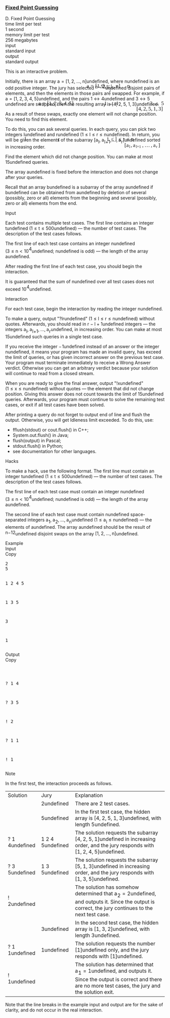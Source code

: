 <h3><a href="https://codeforces.com/contest/1698/problem/D" target="_blank" rel="noopener noreferrer">Fixed Point Guessing</a></h3>
<div class="header"><div class="title">D. Fixed Point Guessing</div><div class="time-limit"><div class="property-title">time limit per test</div>1 second</div><div class="memory-limit"><div class="property-title">memory limit per test</div>256 megabytes</div><div class="input-file input-standard"><div class="property-title">input</div>standard input</div><div class="output-file output-standard"><div class="property-title">output</div>standard output</div></div><div><p><span class="tex-font-style-it">This is an interactive problem.</span></p><p>Initially, there is an array <span class="MathJax_Preview" style="color: inherit;"><span class="MJXp-math" id="MJXp-Span-1"><span class="MJXp-mi MJXp-italic" id="MJXp-Span-2">a</span><span class="MJXp-mo" id="MJXp-Span-3" style="margin-left: 0.333em; margin-right: 0.333em;">=</span><span class="MJXp-mo" id="MJXp-Span-4" style="margin-left: 0em; margin-right: 0em;">[</span><span class="MJXp-mn" id="MJXp-Span-5">1</span><span class="MJXp-mo" id="MJXp-Span-6" style="margin-left: 0em; margin-right: 0.222em;">,</span><span class="MJXp-mn" id="MJXp-Span-7">2</span><span class="MJXp-mo" id="MJXp-Span-8" style="margin-left: 0em; margin-right: 0.222em;">,</span><span class="MJXp-mo" id="MJXp-Span-9" style="margin-left: 0em; margin-right: 0em;">…</span><span class="MJXp-mo" id="MJXp-Span-10" style="margin-left: 0em; margin-right: 0.222em;">,</span><span class="MJXp-mi MJXp-italic" id="MJXp-Span-11">n</span><span class="MJXp-mo" id="MJXp-Span-12" style="margin-left: 0em; margin-right: 0em;">]</span></span></span><span class="MathJax MathJax_Processed" id="MathJax-Element-1-Frame" tabindex="0" style=""><nobr><span class="math" id="MathJax-Span-1"><span style="display: inline-block; position: relative; width: 0em; height: 0px; font-size: 122%;"><span style="position: absolute;"><span class="mrow" id="MathJax-Span-2"><span class="mi" id="MathJax-Span-3" style="font-family: MathJax_Math-italic;">a</span><span class="mo" id="MathJax-Span-4" style="font-family: MathJax_Main; padding-left: 0.296em;">=</span><span class="mo" id="MathJax-Span-5" style="font-family: MathJax_Main; padding-left: 0.296em;">[</span><span class="mn" id="MathJax-Span-6" style="font-family: MathJax_Main;">1</span><span class="mo" id="MathJax-Span-7" style="font-family: MathJax_Main;">,</span><span class="mn" id="MathJax-Span-8" style="font-family: MathJax_Main; padding-left: 0.179em;">2</span><span class="mo" id="MathJax-Span-9" style="font-family: MathJax_Main;">,</span><span class="mo" id="MathJax-Span-10" style="font-family: MathJax_Main; padding-left: 0.179em;">…</span><span class="mo" id="MathJax-Span-11" style="font-family: MathJax_Main; padding-left: 0.179em;">,</span><span class="mi" id="MathJax-Span-12" style="font-family: MathJax_Math-italic; padding-left: 0.179em;">n</span><span class="mo" id="MathJax-Span-13" style="font-family: MathJax_Main;">]</span></span></span></span></span></nobr></span>undefined, where <span class="MathJax_Preview" style="color: inherit;"><span class="MJXp-math" id="MJXp-Span-13"><span class="MJXp-mi MJXp-italic" id="MJXp-Span-14">n</span></span></span><span class="MathJax MathJax_Processed" id="MathJax-Element-2-Frame" tabindex="0" style=""><nobr><span class="math" id="MathJax-Span-14"><span style="display: inline-block; position: relative; width: 0em; height: 0px; font-size: 122%;"><span style="position: absolute;"><span class="mrow" id="MathJax-Span-15"><span class="mi" id="MathJax-Span-16" style="font-family: MathJax_Math-italic;">n</span></span></span></span></span></nobr></span>undefined is an odd positive integer. The jury has selected <span class="MathJax_Preview" style="color: inherit;"><span class="MJXp-math" id="MJXp-Span-15"><span class="MJXp-mfrac" id="MJXp-Span-16" style="vertical-align: 0.25em;"><span class="MJXp-box MJXp-script"><span class="MJXp-mi MJXp-italic" id="MJXp-Span-17">n</span><span class="MJXp-mo" id="MJXp-Span-18">−</span><span class="MJXp-mn" id="MJXp-Span-19">1</span></span><span class="MJXp-box" style="margin-top: -0.9em;"><span class="MJXp-denom"><span><span class="MJXp-rule" style="height: 1em; border-top: none; border-bottom: 1px solid; margin: 0.1em 0px;"></span></span><span><span class="MJXp-box MJXp-script"><span class="MJXp-mn" id="MJXp-Span-20">2</span></span></span></span></span></span></span></span><span class="MathJax MathJax_Processed" id="MathJax-Element-3-Frame" tabindex="0" style=""><nobr><span class="math" id="MathJax-Span-17"><span style="display: inline-block; position: relative; width: 0em; height: 0px; font-size: 122%;"><span style="position: absolute;"><span class="mrow" id="MathJax-Span-18"><span class="mfrac" id="MathJax-Span-19"><span style="display: inline-block; position: relative; width: 1.467em; height: 0px; margin-right: 0.12em; margin-left: 0.12em;"><span style="position: absolute; clip: rect(3.34em, 1001.29em, 4.218em, -999.997em); top: -4.447em; left: 50%; margin-left: -0.641em;"><span class="mrow" id="MathJax-Span-20"><span class="mi" id="MathJax-Span-21" style="font-size: 70.7%; font-family: MathJax_Math-italic;">n</span><span class="mo" id="MathJax-Span-22" style="font-size: 70.7%; font-family: MathJax_Main;">−</span><span class="mn" id="MathJax-Span-23" style="font-size: 70.7%; font-family: MathJax_Main;">1</span></span><span style="display: inline-block; width: 0px; height: 3.984em;"></span></span><span style="position: absolute; clip: rect(3.34em, 1000.3em, 4.16em, -999.997em); top: -3.569em; left: 50%; margin-left: -0.173em;"><span class="mn" id="MathJax-Span-24" style="font-size: 70.7%; font-family: MathJax_Main;">2</span><span style="display: inline-block; width: 0px; height: 3.984em;"></span></span><span style="position: absolute; clip: rect(0.823em, 1001.47em, 1.232em, -999.997em); top: -1.285em; left: 0em;"><span style="display: inline-block; overflow: hidden; vertical-align: 0em; border-top: 1.3px solid; width: 1.467em; height: 0px;"></span><span style="display: inline-block; width: 0px; height: 1.057em;"></span></span></span></span></span></span></span></span></nobr></span>undefined <span class="tex-font-style-bf">disjoint</span> pairs of elements, and then the elements in those pairs are swapped. For example, if <span class="MathJax_Preview" style="color: inherit;"><span class="MJXp-math" id="MJXp-Span-21"><span class="MJXp-mi MJXp-italic" id="MJXp-Span-22">a</span><span class="MJXp-mo" id="MJXp-Span-23" style="margin-left: 0.333em; margin-right: 0.333em;">=</span><span class="MJXp-mo" id="MJXp-Span-24" style="margin-left: 0em; margin-right: 0em;">[</span><span class="MJXp-mn" id="MJXp-Span-25">1</span><span class="MJXp-mo" id="MJXp-Span-26" style="margin-left: 0em; margin-right: 0.222em;">,</span><span class="MJXp-mn" id="MJXp-Span-27">2</span><span class="MJXp-mo" id="MJXp-Span-28" style="margin-left: 0em; margin-right: 0.222em;">,</span><span class="MJXp-mn" id="MJXp-Span-29">3</span><span class="MJXp-mo" id="MJXp-Span-30" style="margin-left: 0em; margin-right: 0.222em;">,</span><span class="MJXp-mn" id="MJXp-Span-31">4</span><span class="MJXp-mo" id="MJXp-Span-32" style="margin-left: 0em; margin-right: 0.222em;">,</span><span class="MJXp-mn" id="MJXp-Span-33">5</span><span class="MJXp-mo" id="MJXp-Span-34" style="margin-left: 0em; margin-right: 0em;">]</span></span></span><span class="MathJax MathJax_Processed" id="MathJax-Element-4-Frame" tabindex="0" style=""><nobr><span class="math" id="MathJax-Span-25"><span style="display: inline-block; position: relative; width: 0em; height: 0px; font-size: 122%;"><span style="position: absolute;"><span class="mrow" id="MathJax-Span-26"><span class="mi" id="MathJax-Span-27" style="font-family: MathJax_Math-italic;">a</span><span class="mo" id="MathJax-Span-28" style="font-family: MathJax_Main; padding-left: 0.296em;">=</span><span class="mo" id="MathJax-Span-29" style="font-family: MathJax_Main; padding-left: 0.296em;">[</span><span class="mn" id="MathJax-Span-30" style="font-family: MathJax_Main;">1</span><span class="mo" id="MathJax-Span-31" style="font-family: MathJax_Main;">,</span><span class="mn" id="MathJax-Span-32" style="font-family: MathJax_Main; padding-left: 0.179em;">2</span><span class="mo" id="MathJax-Span-33" style="font-family: MathJax_Main;">,</span><span class="mn" id="MathJax-Span-34" style="font-family: MathJax_Main; padding-left: 0.179em;">3</span><span class="mo" id="MathJax-Span-35" style="font-family: MathJax_Main;">,</span><span class="mn" id="MathJax-Span-36" style="font-family: MathJax_Main; padding-left: 0.179em;">4</span><span class="mo" id="MathJax-Span-37" style="font-family: MathJax_Main;">,</span><span class="mn" id="MathJax-Span-38" style="font-family: MathJax_Main; padding-left: 0.179em;">5</span><span class="mo" id="MathJax-Span-39" style="font-family: MathJax_Main;">]</span></span></span></span></span></nobr></span>undefined, and the pairs <span class="MathJax_Preview" style="color: inherit;"><span class="MJXp-math" id="MJXp-Span-35"><span class="MJXp-mn" id="MJXp-Span-36">1</span><span class="MJXp-mo" id="MJXp-Span-37" style="margin-left: 0.333em; margin-right: 0.333em;">↔</span><span class="MJXp-mn" id="MJXp-Span-38">4</span></span></span><span class="MathJax MathJax_Processed" id="MathJax-Element-5-Frame" tabindex="0" style=""><nobr><span class="math" id="MathJax-Span-40"><span style="display: inline-block; position: relative; width: 0em; height: 0px; font-size: 122%;"><span style="position: absolute;"><span class="mrow" id="MathJax-Span-41"><span class="mn" id="MathJax-Span-42" style="font-family: MathJax_Main;">1</span><span class="mo" id="MathJax-Span-43" style="font-family: MathJax_Main; padding-left: 0.296em;">↔</span><span class="mn" id="MathJax-Span-44" style="font-family: MathJax_Main; padding-left: 0.296em;">4</span></span></span></span></span></nobr></span>undefined and <span class="MathJax_Preview" style="color: inherit;"><span class="MJXp-math" id="MJXp-Span-39"><span class="MJXp-mn" id="MJXp-Span-40">3</span><span class="MJXp-mo" id="MJXp-Span-41" style="margin-left: 0.333em; margin-right: 0.333em;">↔</span><span class="MJXp-mn" id="MJXp-Span-42">5</span></span></span><span class="MathJax MathJax_Processed" id="MathJax-Element-6-Frame" tabindex="0" style=""><nobr><span class="math" id="MathJax-Span-45"><span style="display: inline-block; position: relative; width: 0em; height: 0px; font-size: 122%;"><span style="position: absolute;"><span class="mrow" id="MathJax-Span-46"><span class="mn" id="MathJax-Span-47" style="font-family: MathJax_Main;">3</span><span class="mo" id="MathJax-Span-48" style="font-family: MathJax_Main; padding-left: 0.296em;">↔</span><span class="mn" id="MathJax-Span-49" style="font-family: MathJax_Main; padding-left: 0.296em;">5</span></span></span></span></span></nobr></span>undefined are swapped, then the resulting array is <span class="MathJax_Preview" style="color: inherit;"><span class="MJXp-math" id="MJXp-Span-43"><span class="MJXp-mo" id="MJXp-Span-44" style="margin-left: 0em; margin-right: 0em;">[</span><span class="MJXp-mn" id="MJXp-Span-45">4</span><span class="MJXp-mo" id="MJXp-Span-46" style="margin-left: 0em; margin-right: 0.222em;">,</span><span class="MJXp-mn" id="MJXp-Span-47">2</span><span class="MJXp-mo" id="MJXp-Span-48" style="margin-left: 0em; margin-right: 0.222em;">,</span><span class="MJXp-mn" id="MJXp-Span-49">5</span><span class="MJXp-mo" id="MJXp-Span-50" style="margin-left: 0em; margin-right: 0.222em;">,</span><span class="MJXp-mn" id="MJXp-Span-51">1</span><span class="MJXp-mo" id="MJXp-Span-52" style="margin-left: 0em; margin-right: 0.222em;">,</span><span class="MJXp-mn" id="MJXp-Span-53">3</span><span class="MJXp-mo" id="MJXp-Span-54" style="margin-left: 0em; margin-right: 0em;">]</span></span></span><span class="MathJax MathJax_Processed" id="MathJax-Element-7-Frame" tabindex="0" style=""><nobr><span class="math" id="MathJax-Span-50"><span style="display: inline-block; position: relative; width: 0em; height: 0px; font-size: 122%;"><span style="position: absolute;"><span class="mrow" id="MathJax-Span-51"><span class="mo" id="MathJax-Span-52" style="font-family: MathJax_Main;">[</span><span class="mn" id="MathJax-Span-53" style="font-family: MathJax_Main;">4</span><span class="mo" id="MathJax-Span-54" style="font-family: MathJax_Main;">,</span><span class="mn" id="MathJax-Span-55" style="font-family: MathJax_Main; padding-left: 0.179em;">2</span><span class="mo" id="MathJax-Span-56" style="font-family: MathJax_Main;">,</span><span class="mn" id="MathJax-Span-57" style="font-family: MathJax_Main; padding-left: 0.179em;">5</span><span class="mo" id="MathJax-Span-58" style="font-family: MathJax_Main;">,</span><span class="mn" id="MathJax-Span-59" style="font-family: MathJax_Main; padding-left: 0.179em;">1</span><span class="mo" id="MathJax-Span-60" style="font-family: MathJax_Main;">,</span><span class="mn" id="MathJax-Span-61" style="font-family: MathJax_Main; padding-left: 0.179em;">3</span><span class="mo" id="MathJax-Span-62" style="font-family: MathJax_Main;">]</span></span></span></span></span></nobr></span>undefined. </p><p>As a result of these swaps, exactly one element will not change position. You need to find this element.</p><p>To do this, you can ask several queries. In each query, you can pick two integers <span class="MathJax_Preview" style="color: inherit;"><span class="MJXp-math" id="MJXp-Span-55"><span class="MJXp-mi MJXp-italic" id="MJXp-Span-56">l</span></span></span><span class="MathJax MathJax_Processed" id="MathJax-Element-8-Frame" tabindex="0" style=""><nobr><span class="math" id="MathJax-Span-63"><span style="display: inline-block; position: relative; width: 0em; height: 0px; font-size: 122%;"><span style="position: absolute;"><span class="mrow" id="MathJax-Span-64"><span class="mi" id="MathJax-Span-65" style="font-family: MathJax_Math-italic;">l</span></span></span></span></span></nobr></span>undefined and <span class="MathJax_Preview" style="color: inherit;"><span class="MJXp-math" id="MJXp-Span-57"><span class="MJXp-mi MJXp-italic" id="MJXp-Span-58">r</span></span></span><span class="MathJax MathJax_Processed" id="MathJax-Element-9-Frame" tabindex="0" style=""><nobr><span class="math" id="MathJax-Span-66"><span style="display: inline-block; position: relative; width: 0em; height: 0px; font-size: 122%;"><span style="position: absolute;"><span class="mrow" id="MathJax-Span-67"><span class="mi" id="MathJax-Span-68" style="font-family: MathJax_Math-italic;">r</span></span></span></span></span></nobr></span>undefined (<span class="MathJax_Preview" style="color: inherit;"><span class="MJXp-math" id="MJXp-Span-59"><span class="MJXp-mn" id="MJXp-Span-60">1</span><span class="MJXp-mo" id="MJXp-Span-61" style="margin-left: 0.333em; margin-right: 0.333em;">≤</span><span class="MJXp-mi MJXp-italic" id="MJXp-Span-62">l</span><span class="MJXp-mo" id="MJXp-Span-63" style="margin-left: 0.333em; margin-right: 0.333em;">≤</span><span class="MJXp-mi MJXp-italic" id="MJXp-Span-64">r</span><span class="MJXp-mo" id="MJXp-Span-65" style="margin-left: 0.333em; margin-right: 0.333em;">≤</span><span class="MJXp-mi MJXp-italic" id="MJXp-Span-66">n</span></span></span><span class="MathJax MathJax_Processed" id="MathJax-Element-10-Frame" tabindex="0" style=""><nobr><span class="math" id="MathJax-Span-69"><span style="display: inline-block; position: relative; width: 0em; height: 0px; font-size: 122%;"><span style="position: absolute;"><span class="mrow" id="MathJax-Span-70"><span class="mn" id="MathJax-Span-71" style="font-family: MathJax_Main;">1</span><span class="mo" id="MathJax-Span-72" style="font-family: MathJax_Main; padding-left: 0.296em;">≤</span><span class="mi" id="MathJax-Span-73" style="font-family: MathJax_Math-italic; padding-left: 0.296em;">l</span><span class="mo" id="MathJax-Span-74" style="font-family: MathJax_Main; padding-left: 0.296em;">≤</span><span class="mi" id="MathJax-Span-75" style="font-family: MathJax_Math-italic; padding-left: 0.296em;">r</span><span class="mo" id="MathJax-Span-76" style="font-family: MathJax_Main; padding-left: 0.296em;">≤</span><span class="mi" id="MathJax-Span-77" style="font-family: MathJax_Math-italic; padding-left: 0.296em;">n</span></span></span></span></span></nobr></span>undefined). In return, you will be given the elements of the subarray <span class="MathJax_Preview" style="color: inherit;"><span class="MJXp-math" id="MJXp-Span-67"><span class="MJXp-mo" id="MJXp-Span-68" style="margin-left: 0em; margin-right: 0em;">[</span><span class="MJXp-msubsup" id="MJXp-Span-69"><span class="MJXp-mi MJXp-italic" id="MJXp-Span-70" style="margin-right: 0.05em;">a</span><span class="MJXp-mi MJXp-italic MJXp-script" id="MJXp-Span-71" style="vertical-align: -0.4em;">l</span></span><span class="MJXp-mo" id="MJXp-Span-72" style="margin-left: 0em; margin-right: 0.222em;">,</span><span class="MJXp-msubsup" id="MJXp-Span-73"><span class="MJXp-mi MJXp-italic" id="MJXp-Span-74" style="margin-right: 0.05em;">a</span><span class="MJXp-mrow MJXp-script" id="MJXp-Span-75" style="vertical-align: -0.4em;"><span class="MJXp-mi MJXp-italic" id="MJXp-Span-76">l</span><span class="MJXp-mo" id="MJXp-Span-77">+</span><span class="MJXp-mn" id="MJXp-Span-78">1</span></span></span><span class="MJXp-mo" id="MJXp-Span-79" style="margin-left: 0em; margin-right: 0.222em;">,</span><span class="MJXp-mo" id="MJXp-Span-80" style="margin-left: 0em; margin-right: 0em;">…</span><span class="MJXp-mo" id="MJXp-Span-81" style="margin-left: 0em; margin-right: 0.222em;">,</span><span class="MJXp-msubsup" id="MJXp-Span-82"><span class="MJXp-mi MJXp-italic" id="MJXp-Span-83" style="margin-right: 0.05em;">a</span><span class="MJXp-mi MJXp-italic MJXp-script" id="MJXp-Span-84" style="vertical-align: -0.4em;">r</span></span><span class="MJXp-mo" id="MJXp-Span-85" style="margin-left: 0em; margin-right: 0em;">]</span></span></span><span class="MathJax MathJax_Processed" id="MathJax-Element-11-Frame" tabindex="0" style=""><nobr><span class="math" id="MathJax-Span-78"><span style="display: inline-block; position: relative; width: 0em; height: 0px; font-size: 122%;"><span style="position: absolute;"><span class="mrow" id="MathJax-Span-79"><span class="mo" id="MathJax-Span-80" style="font-family: MathJax_Main;">[</span><span class="msubsup" id="MathJax-Span-81"><span style="display: inline-block; position: relative; width: 0.823em; height: 0px;"><span style="position: absolute; clip: rect(3.34em, 1000.53em, 4.16em, -999.997em); top: -3.978em; left: 0em;"><span class="mi" id="MathJax-Span-82" style="font-family: MathJax_Math-italic;">a</span><span style="display: inline-block; width: 0px; height: 3.984em;"></span></span><span style="position: absolute; top: -3.803em; left: 0.53em;"><span class="mi" id="MathJax-Span-83" style="font-size: 70.7%; font-family: MathJax_Math-italic;">l</span><span style="display: inline-block; width: 0px; height: 3.984em;"></span></span></span></span><span class="mo" id="MathJax-Span-84" style="font-family: MathJax_Main;">,</span><span class="msubsup" id="MathJax-Span-85" style="padding-left: 0.179em;"><span style="display: inline-block; position: relative; width: 1.701em; height: 0px;"><span style="position: absolute; clip: rect(3.34em, 1000.53em, 4.16em, -999.997em); top: -3.978em; left: 0em;"><span class="mi" id="MathJax-Span-86" style="font-family: MathJax_Math-italic;">a</span><span style="display: inline-block; width: 0px; height: 3.984em;"></span></span><span style="position: absolute; top: -3.803em; left: 0.53em;"><span class="texatom" id="MathJax-Span-87"><span class="mrow" id="MathJax-Span-88"><span class="mi" id="MathJax-Span-89" style="font-size: 70.7%; font-family: MathJax_Math-italic;">l</span><span class="mo" id="MathJax-Span-90" style="font-size: 70.7%; font-family: MathJax_Main;">+</span><span class="mn" id="MathJax-Span-91" style="font-size: 70.7%; font-family: MathJax_Main;">1</span></span></span><span style="display: inline-block; width: 0px; height: 3.984em;"></span></span></span></span><span class="mo" id="MathJax-Span-92" style="font-family: MathJax_Main;">,</span><span class="mo" id="MathJax-Span-93" style="font-family: MathJax_Main; padding-left: 0.179em;">…</span><span class="mo" id="MathJax-Span-94" style="font-family: MathJax_Main; padding-left: 0.179em;">,</span><span class="msubsup" id="MathJax-Span-95" style="padding-left: 0.179em;"><span style="display: inline-block; position: relative; width: 0.94em; height: 0px;"><span style="position: absolute; clip: rect(3.34em, 1000.53em, 4.16em, -999.997em); top: -3.978em; left: 0em;"><span class="mi" id="MathJax-Span-96" style="font-family: MathJax_Math-italic;">a</span><span style="display: inline-block; width: 0px; height: 3.984em;"></span></span><span style="position: absolute; top: -3.803em; left: 0.53em;"><span class="mi" id="MathJax-Span-97" style="font-size: 70.7%; font-family: MathJax_Math-italic;">r</span><span style="display: inline-block; width: 0px; height: 3.984em;"></span></span></span></span><span class="mo" id="MathJax-Span-98" style="font-family: MathJax_Main;">]</span></span></span></span></span></nobr></span>undefined <span class="tex-font-style-bf">sorted in increasing order</span>. </p><p>Find the element which did not change position. You can make at most <span class="MathJax_Preview" style="color: inherit;"><span class="MJXp-math" id="MJXp-Span-86"><span class="MJXp-mrow" id="MJXp-Span-87"><span class="MJXp-mn MJXp-bold" id="MJXp-Span-88">15</span></span></span></span><span class="MathJax MathJax_Processing" id="MathJax-Element-12-Frame" tabindex="0" style=""></span>undefined queries.</p><p>The array <span class="MathJax_Preview" style="color: inherit;"><span class="MJXp-math" id="MJXp-Span-89"><span class="MJXp-mi MJXp-italic" id="MJXp-Span-90">a</span></span></span><span class="MathJax MathJax_Processing" id="MathJax-Element-13-Frame" tabindex="0"></span>undefined is fixed before the interaction and does not change after your queries.</p><p>Recall that an array <span class="MathJax_Preview" style="color: inherit;"><span class="MJXp-math" id="MJXp-Span-91"><span class="MJXp-mi MJXp-italic" id="MJXp-Span-92">b</span></span></span><span class="MathJax MathJax_Processing" id="MathJax-Element-14-Frame" tabindex="0"></span>undefined is a subarray of the array <span class="MathJax_Preview" style="color: inherit;"><span class="MJXp-math" id="MJXp-Span-93"><span class="MJXp-mi MJXp-italic" id="MJXp-Span-94">a</span></span></span><span class="MathJax MathJax_Processing" id="MathJax-Element-15-Frame" tabindex="0"></span>undefined if <span class="MathJax_Preview" style="color: inherit;"><span class="MJXp-math" id="MJXp-Span-95"><span class="MJXp-mi MJXp-italic" id="MJXp-Span-96">b</span></span></span><span class="MathJax MathJax_Processing" id="MathJax-Element-16-Frame" tabindex="0"></span>undefined can be obtained from <span class="MathJax_Preview" style="color: inherit;"><span class="MJXp-math" id="MJXp-Span-97"><span class="MJXp-mi MJXp-italic" id="MJXp-Span-98">a</span></span></span><span class="MathJax MathJax_Processing" id="MathJax-Element-17-Frame" tabindex="0"></span>undefined by deletion of several (possibly, zero or all) elements from the beginning and several (possibly, zero or all) elements from the end.</p></div><div class="input-specification"><div class="section-title">Input</div><p>Each test contains multiple test cases. The first line contains an integer <span class="MathJax_Preview" style="color: inherit;"><span class="MJXp-math" id="MJXp-Span-99"><span class="MJXp-mi MJXp-italic" id="MJXp-Span-100">t</span></span></span><span class="MathJax MathJax_Processing" id="MathJax-Element-18-Frame" tabindex="0"></span>undefined (<span class="MathJax_Preview" style="color: inherit;"><span class="MJXp-math" id="MJXp-Span-101"><span class="MJXp-mn" id="MJXp-Span-102">1</span><span class="MJXp-mo" id="MJXp-Span-103" style="margin-left: 0.333em; margin-right: 0.333em;">≤</span><span class="MJXp-mi MJXp-italic" id="MJXp-Span-104">t</span><span class="MJXp-mo" id="MJXp-Span-105" style="margin-left: 0.333em; margin-right: 0.333em;">≤</span><span class="MJXp-mn" id="MJXp-Span-106">500</span></span></span><span class="MathJax MathJax_Processing" id="MathJax-Element-19-Frame" tabindex="0"></span>undefined)&nbsp;— the number of test cases. The description of the test cases follows.</p><p>The first line of each test case contains an integer <span class="MathJax_Preview" style="color: inherit;"><span class="MJXp-math" id="MJXp-Span-107"><span class="MJXp-mi MJXp-italic" id="MJXp-Span-108">n</span></span></span><span class="MathJax MathJax_Processing" id="MathJax-Element-20-Frame" tabindex="0"></span>undefined (<span class="MathJax_Preview" style="color: inherit;"><span class="MJXp-math" id="MJXp-Span-109"><span class="MJXp-mn" id="MJXp-Span-110">3</span><span class="MJXp-mo" id="MJXp-Span-111" style="margin-left: 0.333em; margin-right: 0.333em;">≤</span><span class="MJXp-mi MJXp-italic" id="MJXp-Span-112">n</span><span class="MJXp-mo" id="MJXp-Span-113" style="margin-left: 0.333em; margin-right: 0.333em;">&lt;</span><span class="MJXp-msubsup" id="MJXp-Span-114"><span class="MJXp-mn" id="MJXp-Span-115" style="margin-right: 0.05em;">10</span><span class="MJXp-mn MJXp-script" id="MJXp-Span-116" style="vertical-align: 0.5em;">4</span></span></span></span><span class="MathJax MathJax_Processing" id="MathJax-Element-21-Frame" tabindex="0"></span>undefined; <span class="MathJax_Preview" style="color: inherit;"><span class="MJXp-math" id="MJXp-Span-117"><span class="MJXp-mi MJXp-italic" id="MJXp-Span-118">n</span></span></span><span class="MathJax MathJax_Processing" id="MathJax-Element-22-Frame" tabindex="0"></span>undefined is odd)&nbsp;— the length of the array <span class="MathJax_Preview" style="color: inherit;"><span class="MJXp-math" id="MJXp-Span-119"><span class="MJXp-mi MJXp-italic" id="MJXp-Span-120">a</span></span></span><span class="MathJax MathJax_Processing" id="MathJax-Element-23-Frame" tabindex="0"></span>undefined.</p><p>After reading the first line of each test case, you should begin the interaction.</p><p>It is guaranteed that the sum of <span class="MathJax_Preview" style="color: inherit;"><span class="MJXp-math" id="MJXp-Span-121"><span class="MJXp-mi MJXp-italic" id="MJXp-Span-122">n</span></span></span><span class="MathJax MathJax_Processing" id="MathJax-Element-24-Frame" tabindex="0"></span>undefined over all test cases does not exceed <span class="MathJax_Preview" style="color: inherit;"><span class="MJXp-math" id="MJXp-Span-123"><span class="MJXp-msubsup" id="MJXp-Span-124"><span class="MJXp-mn" id="MJXp-Span-125" style="margin-right: 0.05em;">10</span><span class="MJXp-mn MJXp-script" id="MJXp-Span-126" style="vertical-align: 0.5em;">4</span></span></span></span><span class="MathJax MathJax_Processing" id="MathJax-Element-25-Frame" tabindex="0"></span>undefined.</p></div><div><div class="section-title">Interaction</div><p>For each test case, begin the interaction by reading the integer <span class="MathJax_Preview" style="color: inherit;"><span class="MJXp-math" id="MJXp-Span-127"><span class="MJXp-mi MJXp-italic" id="MJXp-Span-128">n</span></span></span><span class="MathJax MathJax_Processing" id="MathJax-Element-26-Frame" tabindex="0"></span>undefined.</p><p>To make a query, output "<span class="MathJax_Preview" style="color: inherit;"><span class="MJXp-math" id="MJXp-Span-129"><span class="MJXp-mrow" id="MJXp-Span-130"><span class="MJXp-mtext MJXp-mono" id="MJXp-Span-131">?</span></span><span class="MJXp-mspace" id="MJXp-Span-132" style="width: 0.278em; height: 0em;"></span><span class="MJXp-mi MJXp-italic" id="MJXp-Span-133">l</span><span class="MJXp-mspace" id="MJXp-Span-134" style="width: 0.278em; height: 0em;"></span><span class="MJXp-mi MJXp-italic" id="MJXp-Span-135">r</span></span></span><span class="MathJax MathJax_Processing" id="MathJax-Element-27-Frame" tabindex="0"></span>undefined" (<span class="MathJax_Preview" style="color: inherit;"><span class="MJXp-math" id="MJXp-Span-136"><span class="MJXp-mn" id="MJXp-Span-137">1</span><span class="MJXp-mo" id="MJXp-Span-138" style="margin-left: 0.333em; margin-right: 0.333em;">≤</span><span class="MJXp-mi MJXp-italic" id="MJXp-Span-139">l</span><span class="MJXp-mo" id="MJXp-Span-140" style="margin-left: 0.333em; margin-right: 0.333em;">≤</span><span class="MJXp-mi MJXp-italic" id="MJXp-Span-141">r</span><span class="MJXp-mo" id="MJXp-Span-142" style="margin-left: 0.333em; margin-right: 0.333em;">≤</span><span class="MJXp-mi MJXp-italic" id="MJXp-Span-143">n</span></span></span><span class="MathJax MathJax_Processing" id="MathJax-Element-28-Frame" tabindex="0"></span>undefined) without quotes. Afterwards, you should read in <span class="MathJax_Preview" style="color: inherit;"><span class="MJXp-math" id="MJXp-Span-144"><span class="MJXp-mi MJXp-italic" id="MJXp-Span-145">r</span><span class="MJXp-mo" id="MJXp-Span-146" style="margin-left: 0.267em; margin-right: 0.267em;">−</span><span class="MJXp-mi MJXp-italic" id="MJXp-Span-147">l</span><span class="MJXp-mo" id="MJXp-Span-148" style="margin-left: 0.267em; margin-right: 0.267em;">+</span><span class="MJXp-mn" id="MJXp-Span-149">1</span></span></span><span class="MathJax MathJax_Processing" id="MathJax-Element-29-Frame" tabindex="0"></span>undefined integers&nbsp;— the integers <span class="MathJax_Preview" style="color: inherit;"><span class="MJXp-math" id="MJXp-Span-150"><span class="MJXp-msubsup" id="MJXp-Span-151"><span class="MJXp-mi MJXp-italic" id="MJXp-Span-152" style="margin-right: 0.05em;">a</span><span class="MJXp-mi MJXp-italic MJXp-script" id="MJXp-Span-153" style="vertical-align: -0.4em;">l</span></span><span class="MJXp-mo" id="MJXp-Span-154" style="margin-left: 0em; margin-right: 0.222em;">,</span><span class="MJXp-msubsup" id="MJXp-Span-155"><span class="MJXp-mi MJXp-italic" id="MJXp-Span-156" style="margin-right: 0.05em;">a</span><span class="MJXp-mrow MJXp-script" id="MJXp-Span-157" style="vertical-align: -0.4em;"><span class="MJXp-mi MJXp-italic" id="MJXp-Span-158">l</span><span class="MJXp-mo" id="MJXp-Span-159">+</span><span class="MJXp-mn" id="MJXp-Span-160">1</span></span></span><span class="MJXp-mo" id="MJXp-Span-161" style="margin-left: 0em; margin-right: 0.222em;">,</span><span class="MJXp-mo" id="MJXp-Span-162" style="margin-left: 0em; margin-right: 0em;">…</span><span class="MJXp-mo" id="MJXp-Span-163" style="margin-left: 0em; margin-right: 0.222em;">,</span><span class="MJXp-msubsup" id="MJXp-Span-164"><span class="MJXp-mi MJXp-italic" id="MJXp-Span-165" style="margin-right: 0.05em;">a</span><span class="MJXp-mi MJXp-italic MJXp-script" id="MJXp-Span-166" style="vertical-align: -0.4em;">r</span></span></span></span><span class="MathJax MathJax_Processing" id="MathJax-Element-30-Frame" tabindex="0"></span>undefined, in increasing order. You can make at most <span class="MathJax_Preview" style="color: inherit;"><span class="MJXp-math" id="MJXp-Span-167"><span class="MJXp-mn" id="MJXp-Span-168">15</span></span></span><span class="MathJax MathJax_Processing" id="MathJax-Element-31-Frame" tabindex="0"></span>undefined such queries in a single test case.</p><p>If you receive the integer <span class="MathJax_Preview" style="color: inherit;"><span class="MJXp-math" id="MJXp-Span-169"><span class="MJXp-mo" id="MJXp-Span-170" style="margin-left: 0em; margin-right: 0.111em;">−</span><span class="MJXp-mn" id="MJXp-Span-171">1</span></span></span><span class="MathJax MathJax_Processing" id="MathJax-Element-32-Frame" tabindex="0"></span>undefined instead of an answer or the integer <span class="MathJax_Preview" style="color: inherit;"><span class="MJXp-math" id="MJXp-Span-172"><span class="MJXp-mi MJXp-italic" id="MJXp-Span-173">n</span></span></span><span class="MathJax MathJax_Processing" id="MathJax-Element-33-Frame" tabindex="0"></span>undefined, it means your program has made an invalid query, has exceed the limit of queries, or has given incorrect answer on the previous test case. Your program must terminate immediately to receive a <span class="tex-font-style-tt">Wrong Answer</span> verdict. Otherwise you can get an arbitrary verdict because your solution will continue to read from a closed stream.</p><p>When you are ready to give the final answer, output "<span class="MathJax_Preview" style="color: inherit;"><span class="MJXp-math" id="MJXp-Span-174"><span class="MJXp-mrow" id="MJXp-Span-175"><span class="MJXp-mtext MJXp-mono" id="MJXp-Span-176">!</span></span><span class="MJXp-mspace" id="MJXp-Span-177" style="width: 0.278em; height: 0em;"></span><span class="MJXp-mi MJXp-italic" id="MJXp-Span-178">x</span></span></span><span class="MathJax MathJax_Processing" id="MathJax-Element-34-Frame" tabindex="0"></span>undefined" (<span class="MathJax_Preview" style="color: inherit;"><span class="MJXp-math" id="MJXp-Span-179"><span class="MJXp-mn" id="MJXp-Span-180">1</span><span class="MJXp-mo" id="MJXp-Span-181" style="margin-left: 0.333em; margin-right: 0.333em;">≤</span><span class="MJXp-mi MJXp-italic" id="MJXp-Span-182">x</span><span class="MJXp-mo" id="MJXp-Span-183" style="margin-left: 0.333em; margin-right: 0.333em;">≤</span><span class="MJXp-mi MJXp-italic" id="MJXp-Span-184">n</span></span></span><span class="MathJax MathJax_Processing" id="MathJax-Element-35-Frame" tabindex="0"></span>undefined) without quotes&nbsp;— the element that did not change position. Giving this answer does not count towards the limit of <span class="MathJax_Preview" style="color: inherit;"><span class="MJXp-math" id="MJXp-Span-185"><span class="MJXp-mn" id="MJXp-Span-186">15</span></span></span><span class="MathJax MathJax_Processing" id="MathJax-Element-36-Frame" tabindex="0"></span>undefined queries. Afterwards, your program must continue to solve the remaining test cases, or exit if all test cases have been solved.</p><p>After printing a query do not forget to output end of line and flush the output. Otherwise, you will get <span class="tex-font-style-tt">Idleness limit exceeded</span>. To do this, use:</p><ul> <li> <span class="tex-font-style-tt">fflush(stdout)</span> or <span class="tex-font-style-tt">cout.flush()</span> in C++; </li><li> <span class="tex-font-style-tt">System.out.flush()</span> in Java; </li><li> <span class="tex-font-style-tt">flush(output)</span> in Pascal; </li><li> <span class="tex-font-style-tt">stdout.flush()</span> in Python; </li><li> see documentation for other languages. </li></ul><p><span class="tex-font-style-bf">Hacks</span></p><p>To make a hack, use the following format. The first line must contain an integer <span class="MathJax_Preview" style="color: inherit;"><span class="MJXp-math" id="MJXp-Span-187"><span class="MJXp-mi MJXp-italic" id="MJXp-Span-188">t</span></span></span><span class="MathJax MathJax_Processing" id="MathJax-Element-37-Frame" tabindex="0"></span>undefined (<span class="MathJax_Preview" style="color: inherit;"><span class="MJXp-math" id="MJXp-Span-189"><span class="MJXp-mn" id="MJXp-Span-190">1</span><span class="MJXp-mo" id="MJXp-Span-191" style="margin-left: 0.333em; margin-right: 0.333em;">≤</span><span class="MJXp-mi MJXp-italic" id="MJXp-Span-192">t</span><span class="MJXp-mo" id="MJXp-Span-193" style="margin-left: 0.333em; margin-right: 0.333em;">≤</span><span class="MJXp-mn" id="MJXp-Span-194">500</span></span></span><span class="MathJax MathJax_Processing" id="MathJax-Element-38-Frame" tabindex="0"></span>undefined)&nbsp;— the number of test cases. The description of the test cases follows.</p><p>The first line of each test case must contain an integer <span class="MathJax_Preview" style="color: inherit;"><span class="MJXp-math" id="MJXp-Span-195"><span class="MJXp-mi MJXp-italic" id="MJXp-Span-196">n</span></span></span><span class="MathJax MathJax_Processing" id="MathJax-Element-39-Frame" tabindex="0"></span>undefined (<span class="MathJax_Preview" style="color: inherit;"><span class="MJXp-math" id="MJXp-Span-197"><span class="MJXp-mn" id="MJXp-Span-198">3</span><span class="MJXp-mo" id="MJXp-Span-199" style="margin-left: 0.333em; margin-right: 0.333em;">≤</span><span class="MJXp-mi MJXp-italic" id="MJXp-Span-200">n</span><span class="MJXp-mo" id="MJXp-Span-201" style="margin-left: 0.333em; margin-right: 0.333em;">&lt;</span><span class="MJXp-msubsup" id="MJXp-Span-202"><span class="MJXp-mn" id="MJXp-Span-203" style="margin-right: 0.05em;">10</span><span class="MJXp-mn MJXp-script" id="MJXp-Span-204" style="vertical-align: 0.5em;">4</span></span></span></span><span class="MathJax MathJax_Processing" id="MathJax-Element-40-Frame" tabindex="0"></span>undefined; <span class="MathJax_Preview" style="color: inherit;"><span class="MJXp-math" id="MJXp-Span-205"><span class="MJXp-mi MJXp-italic" id="MJXp-Span-206">n</span></span></span><span class="MathJax MathJax_Processing" id="MathJax-Element-41-Frame" tabindex="0"></span>undefined is odd)&nbsp;— the length of the array <span class="MathJax_Preview" style="color: inherit;"><span class="MJXp-math" id="MJXp-Span-207"><span class="MJXp-mi MJXp-italic" id="MJXp-Span-208">a</span></span></span><span class="MathJax MathJax_Processing" id="MathJax-Element-42-Frame" tabindex="0"></span>undefined.</p><p>The second line of each test case must contain <span class="MathJax_Preview" style="color: inherit;"><span class="MJXp-math" id="MJXp-Span-209"><span class="MJXp-mi MJXp-italic" id="MJXp-Span-210">n</span></span></span><span class="MathJax MathJax_Processing" id="MathJax-Element-43-Frame" tabindex="0"></span>undefined space-separated integers <span class="MathJax_Preview" style="color: inherit;"><span class="MJXp-math" id="MJXp-Span-211"><span class="MJXp-msubsup" id="MJXp-Span-212"><span class="MJXp-mi MJXp-italic" id="MJXp-Span-213" style="margin-right: 0.05em;">a</span><span class="MJXp-mn MJXp-script" id="MJXp-Span-214" style="vertical-align: -0.4em;">1</span></span><span class="MJXp-mo" id="MJXp-Span-215" style="margin-left: 0em; margin-right: 0.222em;">,</span><span class="MJXp-msubsup" id="MJXp-Span-216"><span class="MJXp-mi MJXp-italic" id="MJXp-Span-217" style="margin-right: 0.05em;">a</span><span class="MJXp-mn MJXp-script" id="MJXp-Span-218" style="vertical-align: -0.4em;">2</span></span><span class="MJXp-mo" id="MJXp-Span-219" style="margin-left: 0em; margin-right: 0.222em;">,</span><span class="MJXp-mo" id="MJXp-Span-220" style="margin-left: 0em; margin-right: 0em;">…</span><span class="MJXp-mo" id="MJXp-Span-221" style="margin-left: 0em; margin-right: 0.222em;">,</span><span class="MJXp-msubsup" id="MJXp-Span-222"><span class="MJXp-mi MJXp-italic" id="MJXp-Span-223" style="margin-right: 0.05em;">a</span><span class="MJXp-mi MJXp-italic MJXp-script" id="MJXp-Span-224" style="vertical-align: -0.4em;">n</span></span></span></span><span class="MathJax MathJax_Processing" id="MathJax-Element-44-Frame" tabindex="0"></span>undefined (<span class="MathJax_Preview" style="color: inherit;"><span class="MJXp-math" id="MJXp-Span-225"><span class="MJXp-mn" id="MJXp-Span-226">1</span><span class="MJXp-mo" id="MJXp-Span-227" style="margin-left: 0.333em; margin-right: 0.333em;">≤</span><span class="MJXp-msubsup" id="MJXp-Span-228"><span class="MJXp-mi MJXp-italic" id="MJXp-Span-229" style="margin-right: 0.05em;">a</span><span class="MJXp-mi MJXp-italic MJXp-script" id="MJXp-Span-230" style="vertical-align: -0.4em;">i</span></span><span class="MJXp-mo" id="MJXp-Span-231" style="margin-left: 0.333em; margin-right: 0.333em;">≤</span><span class="MJXp-mi MJXp-italic" id="MJXp-Span-232">n</span></span></span><span class="MathJax MathJax_Processing" id="MathJax-Element-45-Frame" tabindex="0"></span>undefined)&nbsp;— the elements of <span class="MathJax_Preview" style="color: inherit;"><span class="MJXp-math" id="MJXp-Span-233"><span class="MJXp-mi MJXp-italic" id="MJXp-Span-234">a</span></span></span><span class="MathJax MathJax_Processing" id="MathJax-Element-46-Frame" tabindex="0"></span>undefined. The array <span class="MathJax_Preview" style="color: inherit;"><span class="MJXp-math" id="MJXp-Span-235"><span class="MJXp-mi MJXp-italic" id="MJXp-Span-236">a</span></span></span><span class="MathJax MathJax_Processing" id="MathJax-Element-47-Frame" tabindex="0"></span>undefined should be the result of <span class="MathJax_Preview" style="color: inherit;"><span class="MJXp-math" id="MJXp-Span-237"><span class="MJXp-mfrac" id="MJXp-Span-238" style="vertical-align: 0.25em;"><span class="MJXp-box MJXp-script"><span class="MJXp-mi MJXp-italic" id="MJXp-Span-239">n</span><span class="MJXp-mo" id="MJXp-Span-240">−</span><span class="MJXp-mn" id="MJXp-Span-241">1</span></span><span class="MJXp-box" style="margin-top: -0.9em;"><span class="MJXp-denom"><span><span class="MJXp-rule" style="height: 1em; border-top: none; border-bottom: 1px solid; margin: 0.1em 0px;"></span></span><span><span class="MJXp-box MJXp-script"><span class="MJXp-mn" id="MJXp-Span-242">2</span></span></span></span></span></span></span></span><span class="MathJax MathJax_Processing" id="MathJax-Element-48-Frame" tabindex="0"></span>undefined disjoint swaps on the array <span class="MathJax_Preview" style="color: inherit;"><span class="MJXp-math" id="MJXp-Span-243"><span class="MJXp-mo" id="MJXp-Span-244" style="margin-left: 0em; margin-right: 0em;">[</span><span class="MJXp-mn" id="MJXp-Span-245">1</span><span class="MJXp-mo" id="MJXp-Span-246" style="margin-left: 0em; margin-right: 0.222em;">,</span><span class="MJXp-mn" id="MJXp-Span-247">2</span><span class="MJXp-mo" id="MJXp-Span-248" style="margin-left: 0em; margin-right: 0.222em;">,</span><span class="MJXp-mo" id="MJXp-Span-249" style="margin-left: 0em; margin-right: 0em;">…</span><span class="MJXp-mo" id="MJXp-Span-250" style="margin-left: 0em; margin-right: 0.222em;">,</span><span class="MJXp-mi MJXp-italic" id="MJXp-Span-251">n</span><span class="MJXp-mo" id="MJXp-Span-252" style="margin-left: 0em; margin-right: 0em;">]</span></span></span><span class="MathJax MathJax_Processing" id="MathJax-Element-49-Frame" tabindex="0"></span>undefined.</p></div><div class="sample-tests"><div class="section-title">Example</div><div class="sample-test"><div class="input"><div class="title">Input<div title="Copy" data-clipboard-target="#id0049569781226371945" id="id004005957809438121" class="input-output-copier">Copy</div></div><pre id="id0049569781226371945">2
5

1 2 4 5

1 3 5

3

1</pre></div><div class="output"><div class="title">Output<div title="Copy" data-clipboard-target="#id007518453412114863" id="id009399919911931934" class="input-output-copier">Copy</div></div><pre id="id007518453412114863">

? 1 4

? 3 5

! 2

? 1 1

! 1
</pre></div></div></div><div class="note"><div class="section-title">Note</div><p>In the first test, the interaction proceeds as follows.</p><center> <table class="tex-tabular bordertable"><tbody><tr><td class="tex-tabular-border-left tex-tabular-text-align-center tex-tabular-border-right tex-tabular-border-top tex-tabular-border-bottom">Solution</td><td class="tex-tabular-border-left tex-tabular-text-align-center tex-tabular-border-right tex-tabular-border-top tex-tabular-border-bottom">Jury</td><td class="tex-tabular-border-left tex-tabular-text-align-center tex-tabular-border-right tex-tabular-border-top tex-tabular-border-bottom">Explanation</td></tr><tr><td class="tex-tabular-border-left tex-tabular-text-align-center tex-tabular-border-right tex-tabular-border-top tex-tabular-border-bottom"></td><td class="tex-tabular-border-left tex-tabular-text-align-center tex-tabular-border-right tex-tabular-border-top tex-tabular-border-bottom"><span class="MathJax_Preview" style="color: inherit;"><span class="MJXp-math" id="MJXp-Span-253"><span class="MJXp-mrow" id="MJXp-Span-254"><span class="MJXp-mtext MJXp-mono" id="MJXp-Span-255">2</span></span></span></span><span class="MathJax MathJax_Processing" id="MathJax-Element-50-Frame" tabindex="0"></span>undefined</td><td class="tex-tabular-border-left tex-tabular-text-align-center tex-tabular-border-right tex-tabular-border-top tex-tabular-border-bottom">There are 2 test cases.</td></tr><tr><td class="tex-tabular-border-left tex-tabular-text-align-center tex-tabular-border-right tex-tabular-border-top tex-tabular-border-bottom"></td><td class="tex-tabular-border-left tex-tabular-text-align-center tex-tabular-border-right tex-tabular-border-top tex-tabular-border-bottom"><span class="MathJax_Preview" style="color: inherit;"><span class="MJXp-math" id="MJXp-Span-256"><span class="MJXp-mrow" id="MJXp-Span-257"><span class="MJXp-mtext MJXp-mono" id="MJXp-Span-258">5</span></span></span></span><span class="MathJax MathJax_Processing" id="MathJax-Element-51-Frame" tabindex="0"></span>undefined</td><td class="tex-tabular-border-left tex-tabular-text-align-center tex-tabular-border-right tex-tabular-border-top tex-tabular-border-bottom">In the first test case, the hidden array is <span class="MathJax_Preview" style="color: inherit;"><span class="MJXp-math" id="MJXp-Span-259"><span class="MJXp-mo" id="MJXp-Span-260" style="margin-left: 0em; margin-right: 0em;">[</span><span class="MJXp-mn" id="MJXp-Span-261">4</span><span class="MJXp-mo" id="MJXp-Span-262" style="margin-left: 0em; margin-right: 0.222em;">,</span><span class="MJXp-mn" id="MJXp-Span-263">2</span><span class="MJXp-mo" id="MJXp-Span-264" style="margin-left: 0em; margin-right: 0.222em;">,</span><span class="MJXp-mn" id="MJXp-Span-265">5</span><span class="MJXp-mo" id="MJXp-Span-266" style="margin-left: 0em; margin-right: 0.222em;">,</span><span class="MJXp-mn" id="MJXp-Span-267">1</span><span class="MJXp-mo" id="MJXp-Span-268" style="margin-left: 0em; margin-right: 0.222em;">,</span><span class="MJXp-mn" id="MJXp-Span-269">3</span><span class="MJXp-mo" id="MJXp-Span-270" style="margin-left: 0em; margin-right: 0em;">]</span></span></span><span class="MathJax MathJax_Processing" id="MathJax-Element-52-Frame" tabindex="0"></span>undefined, with length <span class="MathJax_Preview" style="color: inherit;"><span class="MJXp-math" id="MJXp-Span-271"><span class="MJXp-mn" id="MJXp-Span-272">5</span></span></span><span class="MathJax MathJax_Processing" id="MathJax-Element-53-Frame" tabindex="0"></span>undefined.</td></tr><tr><td class="tex-tabular-border-left tex-tabular-text-align-center tex-tabular-border-right tex-tabular-border-top tex-tabular-border-bottom"><span class="MathJax_Preview" style="color: inherit;"><span class="MJXp-math" id="MJXp-Span-273"><span class="MJXp-mrow" id="MJXp-Span-274"><span class="MJXp-mtext MJXp-mono" id="MJXp-Span-275">? 1 4</span></span></span></span><span class="MathJax MathJax_Processing" id="MathJax-Element-54-Frame" tabindex="0"></span>undefined</td><td class="tex-tabular-border-left tex-tabular-text-align-center tex-tabular-border-right tex-tabular-border-top tex-tabular-border-bottom"><span class="MathJax_Preview" style="color: inherit;"><span class="MJXp-math" id="MJXp-Span-276"><span class="MJXp-mrow" id="MJXp-Span-277"><span class="MJXp-mtext MJXp-mono" id="MJXp-Span-278">1 2 4 5</span></span></span></span><span class="MathJax MathJax_Processing" id="MathJax-Element-55-Frame" tabindex="0"></span>undefined</td><td class="tex-tabular-border-left tex-tabular-text-align-center tex-tabular-border-right tex-tabular-border-top tex-tabular-border-bottom">The solution requests the subarray <span class="MathJax_Preview" style="color: inherit;"><span class="MJXp-math" id="MJXp-Span-279"><span class="MJXp-mo" id="MJXp-Span-280" style="margin-left: 0em; margin-right: 0em;">[</span><span class="MJXp-mn" id="MJXp-Span-281">4</span><span class="MJXp-mo" id="MJXp-Span-282" style="margin-left: 0em; margin-right: 0.222em;">,</span><span class="MJXp-mn" id="MJXp-Span-283">2</span><span class="MJXp-mo" id="MJXp-Span-284" style="margin-left: 0em; margin-right: 0.222em;">,</span><span class="MJXp-mn" id="MJXp-Span-285">5</span><span class="MJXp-mo" id="MJXp-Span-286" style="margin-left: 0em; margin-right: 0.222em;">,</span><span class="MJXp-mn" id="MJXp-Span-287">1</span><span class="MJXp-mo" id="MJXp-Span-288" style="margin-left: 0em; margin-right: 0em;">]</span></span></span><span class="MathJax MathJax_Processing" id="MathJax-Element-56-Frame" tabindex="0"></span>undefined in increasing order, and the jury responds with <span class="MathJax_Preview" style="color: inherit;"><span class="MJXp-math" id="MJXp-Span-289"><span class="MJXp-mo" id="MJXp-Span-290" style="margin-left: 0em; margin-right: 0em;">[</span><span class="MJXp-mn" id="MJXp-Span-291">1</span><span class="MJXp-mo" id="MJXp-Span-292" style="margin-left: 0em; margin-right: 0.222em;">,</span><span class="MJXp-mn" id="MJXp-Span-293">2</span><span class="MJXp-mo" id="MJXp-Span-294" style="margin-left: 0em; margin-right: 0.222em;">,</span><span class="MJXp-mn" id="MJXp-Span-295">4</span><span class="MJXp-mo" id="MJXp-Span-296" style="margin-left: 0em; margin-right: 0.222em;">,</span><span class="MJXp-mn" id="MJXp-Span-297">5</span><span class="MJXp-mo" id="MJXp-Span-298" style="margin-left: 0em; margin-right: 0em;">]</span></span></span><span class="MathJax MathJax_Processing" id="MathJax-Element-57-Frame" tabindex="0"></span>undefined.</td></tr><tr><td class="tex-tabular-border-left tex-tabular-text-align-center tex-tabular-border-right tex-tabular-border-top tex-tabular-border-bottom"><span class="MathJax_Preview" style="color: inherit;"><span class="MJXp-math" id="MJXp-Span-299"><span class="MJXp-mrow" id="MJXp-Span-300"><span class="MJXp-mtext MJXp-mono" id="MJXp-Span-301">? 3 5</span></span></span></span><span class="MathJax MathJax_Processing" id="MathJax-Element-58-Frame" tabindex="0"></span>undefined</td><td class="tex-tabular-border-left tex-tabular-text-align-center tex-tabular-border-right tex-tabular-border-top tex-tabular-border-bottom"><span class="MathJax_Preview" style="color: inherit;"><span class="MJXp-math" id="MJXp-Span-302"><span class="MJXp-mrow" id="MJXp-Span-303"><span class="MJXp-mtext MJXp-mono" id="MJXp-Span-304">1 3 5</span></span></span></span><span class="MathJax MathJax_Processing" id="MathJax-Element-59-Frame" tabindex="0"></span>undefined</td><td class="tex-tabular-border-left tex-tabular-text-align-center tex-tabular-border-right tex-tabular-border-top tex-tabular-border-bottom">The solution requests the subarray <span class="MathJax_Preview" style="color: inherit;"><span class="MJXp-math" id="MJXp-Span-305"><span class="MJXp-mo" id="MJXp-Span-306" style="margin-left: 0em; margin-right: 0em;">[</span><span class="MJXp-mn" id="MJXp-Span-307">5</span><span class="MJXp-mo" id="MJXp-Span-308" style="margin-left: 0em; margin-right: 0.222em;">,</span><span class="MJXp-mn" id="MJXp-Span-309">1</span><span class="MJXp-mo" id="MJXp-Span-310" style="margin-left: 0em; margin-right: 0.222em;">,</span><span class="MJXp-mn" id="MJXp-Span-311">3</span><span class="MJXp-mo" id="MJXp-Span-312" style="margin-left: 0em; margin-right: 0em;">]</span></span></span><span class="MathJax MathJax_Processing" id="MathJax-Element-60-Frame" tabindex="0"></span>undefined in increasing order, and the jury responds with <span class="MathJax_Preview" style="color: inherit;"><span class="MJXp-math" id="MJXp-Span-313"><span class="MJXp-mo" id="MJXp-Span-314" style="margin-left: 0em; margin-right: 0em;">[</span><span class="MJXp-mn" id="MJXp-Span-315">1</span><span class="MJXp-mo" id="MJXp-Span-316" style="margin-left: 0em; margin-right: 0.222em;">,</span><span class="MJXp-mn" id="MJXp-Span-317">3</span><span class="MJXp-mo" id="MJXp-Span-318" style="margin-left: 0em; margin-right: 0.222em;">,</span><span class="MJXp-mn" id="MJXp-Span-319">5</span><span class="MJXp-mo" id="MJXp-Span-320" style="margin-left: 0em; margin-right: 0em;">]</span></span></span><span class="MathJax MathJax_Processing" id="MathJax-Element-61-Frame" tabindex="0"></span>undefined.</td></tr><tr><td class="tex-tabular-border-left tex-tabular-text-align-center tex-tabular-border-right tex-tabular-border-top tex-tabular-border-bottom"><span class="MathJax_Preview" style="color: inherit;"><span class="MJXp-math" id="MJXp-Span-321"><span class="MJXp-mrow" id="MJXp-Span-322"><span class="MJXp-mtext MJXp-mono" id="MJXp-Span-323">! 2</span></span></span></span><span class="MathJax MathJax_Processing" id="MathJax-Element-62-Frame" tabindex="0"></span>undefined</td><td class="tex-tabular-border-left tex-tabular-text-align-center tex-tabular-border-right tex-tabular-border-top tex-tabular-border-bottom"></td><td class="tex-tabular-border-left tex-tabular-text-align-center tex-tabular-border-right tex-tabular-border-top tex-tabular-border-bottom">The solution has somehow determined that <span class="MathJax_Preview" style="color: inherit;"><span class="MJXp-math" id="MJXp-Span-324"><span class="MJXp-msubsup" id="MJXp-Span-325"><span class="MJXp-mi MJXp-italic" id="MJXp-Span-326" style="margin-right: 0.05em;">a</span><span class="MJXp-mn MJXp-script" id="MJXp-Span-327" style="vertical-align: -0.4em;">2</span></span><span class="MJXp-mo" id="MJXp-Span-328" style="margin-left: 0.333em; margin-right: 0.333em;">=</span><span class="MJXp-mn" id="MJXp-Span-329">2</span></span></span><span class="MathJax MathJax_Processing" id="MathJax-Element-63-Frame" tabindex="0"></span>undefined, and outputs it. Since the output is correct, the jury continues to the next test case.</td></tr><tr><td class="tex-tabular-border-left tex-tabular-text-align-center tex-tabular-border-right tex-tabular-border-top tex-tabular-border-bottom"></td><td class="tex-tabular-border-left tex-tabular-text-align-center tex-tabular-border-right tex-tabular-border-top tex-tabular-border-bottom"><span class="MathJax_Preview" style="color: inherit;"><span class="MJXp-math" id="MJXp-Span-330"><span class="MJXp-mrow" id="MJXp-Span-331"><span class="MJXp-mtext MJXp-mono" id="MJXp-Span-332">3</span></span></span></span><span class="MathJax MathJax_Processing" id="MathJax-Element-64-Frame" tabindex="0"></span>undefined</td><td class="tex-tabular-border-left tex-tabular-text-align-center tex-tabular-border-right tex-tabular-border-top tex-tabular-border-bottom">In the second test case, the hidden array is <span class="MathJax_Preview" style="color: inherit;"><span class="MJXp-math" id="MJXp-Span-333"><span class="MJXp-mo" id="MJXp-Span-334" style="margin-left: 0em; margin-right: 0em;">[</span><span class="MJXp-mn" id="MJXp-Span-335">1</span><span class="MJXp-mo" id="MJXp-Span-336" style="margin-left: 0em; margin-right: 0.222em;">,</span><span class="MJXp-mn" id="MJXp-Span-337">3</span><span class="MJXp-mo" id="MJXp-Span-338" style="margin-left: 0em; margin-right: 0.222em;">,</span><span class="MJXp-mn" id="MJXp-Span-339">2</span><span class="MJXp-mo" id="MJXp-Span-340" style="margin-left: 0em; margin-right: 0em;">]</span></span></span><span class="MathJax MathJax_Processing" id="MathJax-Element-65-Frame" tabindex="0"></span>undefined, with length <span class="MathJax_Preview" style="color: inherit;"><span class="MJXp-math" id="MJXp-Span-341"><span class="MJXp-mn" id="MJXp-Span-342">3</span></span></span><span class="MathJax MathJax_Processing" id="MathJax-Element-66-Frame" tabindex="0"></span>undefined.</td></tr><tr><td class="tex-tabular-border-left tex-tabular-text-align-center tex-tabular-border-right tex-tabular-border-top tex-tabular-border-bottom"><span class="MathJax_Preview" style="color: inherit;"><span class="MJXp-math" id="MJXp-Span-343"><span class="MJXp-mrow" id="MJXp-Span-344"><span class="MJXp-mtext MJXp-mono" id="MJXp-Span-345">? 1 1</span></span></span></span><span class="MathJax MathJax_Processing" id="MathJax-Element-67-Frame" tabindex="0"></span>undefined</td><td class="tex-tabular-border-left tex-tabular-text-align-center tex-tabular-border-right tex-tabular-border-top tex-tabular-border-bottom"><span class="MathJax_Preview" style="color: inherit;"><span class="MJXp-math" id="MJXp-Span-346"><span class="MJXp-mrow" id="MJXp-Span-347"><span class="MJXp-mtext MJXp-mono" id="MJXp-Span-348">1</span></span></span></span><span class="MathJax MathJax_Processing" id="MathJax-Element-68-Frame" tabindex="0"></span>undefined</td><td class="tex-tabular-border-left tex-tabular-text-align-center tex-tabular-border-right tex-tabular-border-top tex-tabular-border-bottom">The solution requests the number <span class="MathJax_Preview" style="color: inherit;"><span class="MJXp-math" id="MJXp-Span-349"><span class="MJXp-mo" id="MJXp-Span-350" style="margin-left: 0em; margin-right: 0em;">[</span><span class="MJXp-mn" id="MJXp-Span-351">1</span><span class="MJXp-mo" id="MJXp-Span-352" style="margin-left: 0em; margin-right: 0em;">]</span></span></span><span class="MathJax MathJax_Processing" id="MathJax-Element-69-Frame" tabindex="0"></span>undefined only, and the jury responds with <span class="MathJax_Preview" style="color: inherit;"><span class="MJXp-math" id="MJXp-Span-353"><span class="MJXp-mo" id="MJXp-Span-354" style="margin-left: 0em; margin-right: 0em;">[</span><span class="MJXp-mn" id="MJXp-Span-355">1</span><span class="MJXp-mo" id="MJXp-Span-356" style="margin-left: 0em; margin-right: 0em;">]</span></span></span><span class="MathJax MathJax_Processing" id="MathJax-Element-70-Frame" tabindex="0"></span>undefined.</td></tr><tr><td class="tex-tabular-border-left tex-tabular-text-align-center tex-tabular-border-right tex-tabular-border-top tex-tabular-border-bottom"><span class="MathJax_Preview" style="color: inherit;"><span class="MJXp-math" id="MJXp-Span-357"><span class="MJXp-mrow" id="MJXp-Span-358"><span class="MJXp-mtext MJXp-mono" id="MJXp-Span-359">! 1</span></span></span></span><span class="MathJax MathJax_Processing" id="MathJax-Element-71-Frame" tabindex="0"></span>undefined</td><td class="tex-tabular-border-left tex-tabular-text-align-center tex-tabular-border-right tex-tabular-border-top tex-tabular-border-bottom"></td><td class="tex-tabular-border-left tex-tabular-text-align-center tex-tabular-border-right tex-tabular-border-top tex-tabular-border-bottom">The solution has determined that <span class="MathJax_Preview" style="color: inherit;"><span class="MJXp-math" id="MJXp-Span-360"><span class="MJXp-msubsup" id="MJXp-Span-361"><span class="MJXp-mi MJXp-italic" id="MJXp-Span-362" style="margin-right: 0.05em;">a</span><span class="MJXp-mn MJXp-script" id="MJXp-Span-363" style="vertical-align: -0.4em;">1</span></span><span class="MJXp-mo" id="MJXp-Span-364" style="margin-left: 0.333em; margin-right: 0.333em;">=</span><span class="MJXp-mn" id="MJXp-Span-365">1</span></span></span><span class="MathJax MathJax_Processing" id="MathJax-Element-72-Frame" tabindex="0"></span>undefined, and outputs it. Since the output is correct and there are no more test cases, the jury and the solution exit.</td></tr></tbody></table> </center><p>Note that the line breaks in the example input and output are for the sake of clarity, and do not occur in the real interaction.</p></div>